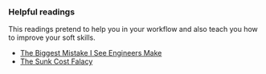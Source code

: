 ### Helpful readings
This readings pretend to help you in your workflow and also teach you how to improve your soft skills.

- [The Biggest Mistake I See Engineers Make](https://www.thezbook.com/the-biggest-mistake-i-see-engineers-make/)
- [The Sunk Cost Falacy](https://thedecisionlab.com/biases/the-sunk-cost-fallacy/)

